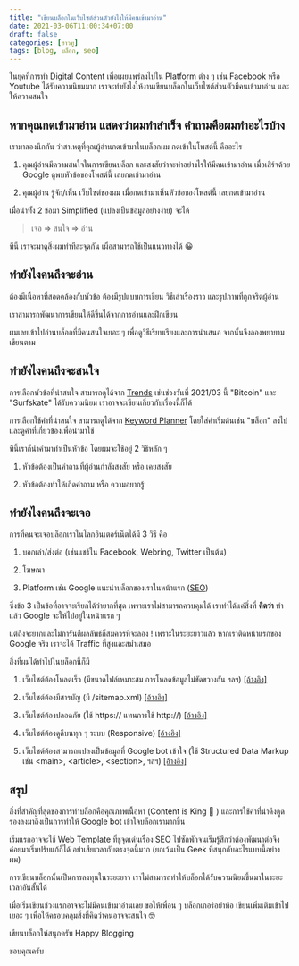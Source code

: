 ```yaml
---
title: "เขียนบล็อกในเว็บไซต์ส่วนตัวยังไงให้มีคนเข้ามาอ่าน"
date: 2021-03-06T11:00:34+07:00
draft: false
categories: [ฮาวทู]
tags: [blog, บล็อก, seo]
---
```


ในยุคที่การทำ Digital Content เพื่อเผยแพร่ลงไปใน Platform ต่าง ๆ เช่น Facebook หรือ Youtube ได้รับความนิยมมาก เราจะทำยังไงให้งานเขียนบล็อกในเว็บไซต์ส่วนตัวมีคนเข้ามาอ่าน และ ให้ความสนใจ <!--more-->

## หากคุณกดเข้ามาอ่าน แสดงว่าผมทำสำเร็จ คำถามคือผมทำอะไรบ้าง

เรามาลองนึกกัน ว่าสาเหตุที่คุณผู้อ่านกดเข้ามาในบล็อกผม กดเข้าในโพสต์นี้ คืออะไร

1. คุณผู้อ่านมีความสนใจในการเขียนบล็อก และสงสัยว่าจะทำอย่างไรให้มีคนเข้ามาอ่าน เมื่อเสิร์จด้วย Google ดูพบหัวข้อของโพสต์นี้ เลยกดเข้ามาอ่าน

2. คุณผู้อ่าน รู้จัก/เห็น เว็บไซต์ของผม เมื่อกดเข้ามาเห็นหัวข้อของโพสต์นี้ เลยกดเข้ามาอ่าน

เมื่อนำทั้ง 2 ข้อมา Simplified (แปลงเป็นข้อมูลอย่างง่าย) จะได้

> เจอ => สนใจ => อ่าน

ทีนี้ เราจะมาดูสิ่งผมทำทีละจุดกัน เผื่อสามารถใช้เป็นแนวทางได้ 😀

## ทำยังไงคนถึงจะอ่าน

ต้องมีเนื้อหาที่สอดคล้องกับหัวข้อ ต้องมีรูปแบบการเขียน วิธีเล่าเรื่องราว และรูปภาพที่ถูกจริตผู้อ่าน

เราสามารถพัฒนาการเขียนให้ดีขึ้นได้จากการอ่านและฝึกเขียน

ผมเลยเข้าไปอ่านบล็อกที่มีคนสนใจเยอะ ๆ เพื่อดูวิธีเรียบเรียงและการนำเสนอ จากนั้นจึงลองพยายามเขียนตาม

## ทำยังไงคนถึงจะสนใจ

การเลือกหัวข้อที่น่าสนใจ สามารถดูได้จาก [Trends](https://trends.google.com/trends) เช่นช่วงวันที่ 2021/03 นี้ "Bitcoin" และ "Surfskate" ได้รับความนิยม เราอาจจะเขียนเกี่ยวกับเรื่องนี้ก็ได้

การเลือกใช้คำที่น่าสนใจ สามารถดูได้จาก [Keyword Planner](https://ads.google.com/home/tools/keyword-planner) โดยใส่คำเริ่มต้นเช่น "บล็อก" ลงไปและดูคำที่เกี่ยวข้องเพื่อนำมาใช้

ทีนี้เราก็นำคำมาทำเป็นหัวข้อ โดยผมจะใช้อยู่ 2 วิธีหลัก ๆ

1. หัวข้อต้องเป็นคำถามที่ผู้อ่านกำลังสงสัย หรือ เคยสงสัย

2. หัวข้อต้องทำให้เกิดคำถาม หรือ ความอยากรู้

## ทำยังไงคนถึงจะเจอ

การที่คนจะเจอบล็อกเราในโลกอินเตอร์เน็ตได้มี 3 วิธี คือ

1. บอกเล่า/ส่งต่อ (เช่นแชร์ใน Facebook, Webring, Twitter เป็นต้น)

2. โฆษณา

3. Platform เช่น Google แนะนำบล็อกของเราในหน้าแรก ([SEO](https://developers.google.com/search/docs/beginner/seo-starter-guide))

ซึ่งข้อ 3 เป็นข้อที่อาจจะเรียกได้ว่ายากที่สุด เพราะเราไม่สามารถควบคุมได้ เราทำได้แค่สิ่งที่ __คิดว่า__ ทำแล้ว Google จะให้ไปอยู่ในหน้าแรก ๆ 

แต่ถึงจะยากและไม่การันตีผลลัพธ์ก็สมควรที่จะลอง ! เพราะในระยะยาวแล้ว หากเราติดหน้าแรกของ Google จริง เราจะได้ Traffic ที่สูงและสม่ำเสมอ

สิ่งที่ผมได้ทำไปในบล็อกนี้ก็มี

1. เว็บไซต์ต้องโหลดเร็ว (มีขนาดไฟล์เหมาะสม การโหลดข้อมูลไม่ขัดขวางกัน ฯลฯ) [[อ้างอิง]](https://developers.google.com/web/updates/2018/07/search-ads-speed)

2. เว็บไซต์ต้องมีสารบัญ (มี /sitemap.xml) [[อ้างอิง]](https://developers.google.com/search/docs/advanced/sitemaps/overview)

3. เว็บไซต์ต้องปลอดภัย (ใช้ https:// แทนการใช้ http://) [[อ้างอิง]](https://developers.google.com/search/blog/2014/08/https-as-ranking-signal)

4. เว็บไซต์ต้องดูดีบนทุก ๆ ระบบ (Responsive) [[อ้างอิง]](https://developers.google.com/search/mobile-sites/mobile-first-indexing)

5. เว็บไซต์ต้องสามารถแปลงเป็นข้อมูลที่ Google bot เข้าใจ (ใช้ Structured Data Markup เช่น \<main\>, \<article\>, \<section\>, ฯลฯ) [[อ้างอิง]](https://developers.google.com/search/docs/beginner/seo-starter-guide#understand_your_content)

## สรุป

สิ่งที่สำคัญที่สุดของการทำบล็อกคือคุณภาพเนื้อหา (Content is King 👑 ) และการใช้คำที่น่าดึงดูด รองลงมาถึงเป็นการทำให้ Google bot เข้าใจบล็อกเรามากขึ้น

เริ่มแรกอาจจะใช้ Web Template ที่ชูจุดเด่นเรื่อง SEO ไปซักพักจนเริ่มรู้สึกว่าต้องพัฒนาต่อจึงค่อยมาเริ่มปรับแก้ก็ได้ อย่าเสียเวลากับตรงจุดนี้มาก (ยกเว้นเป็น Geek ที่สนุกกับอะไรแบบนี้อย่างผม)

การเขียนบล็อกนั้นเป็นการลงทุนในระยะยาว เราไม่สามารถทำให้บล็อกได้รับความนิยมขึ้นมาในระยะเวลาอันสั้นได้

เมื่อเริ่มเขียนช่วงแรกอาจจะไม่มีคนเข้ามาอ่านเลย ขอให้เพื่อน ๆ บล็อกเกอร์อย่าท้อ เขียนเพิ่มเติมเข้าไปเยอะ ๆ เพื่อให้ครอบคลุมสิ่งที่คิดว่าคนอาจจะสนใจ 🤓

เขียนบล็อกให้สนุกครับ Happy Blogging

ขอบคุณครับ
